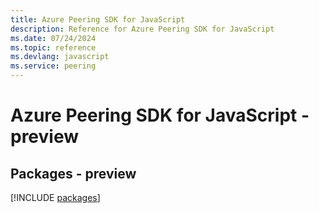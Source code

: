 ```yaml
---
title: Azure Peering SDK for JavaScript
description: Reference for Azure Peering SDK for JavaScript
ms.date: 07/24/2024
ms.topic: reference
ms.devlang: javascript
ms.service: peering
---
```

# Azure Peering SDK for JavaScript - preview
## Packages - preview
[!INCLUDE [packages](peering-index.md)]